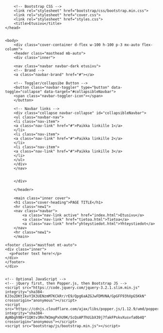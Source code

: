 <!doctype html>
<html lang="en">
	<head>
		<!-- Required meta tags -->
		<meta charset="utf-8">
		<meta name="viewport" content="width=device-width, initial-scale=1, shrink-to-fit=no">

		<!-- Bootstrap CSS -->
		<link rel="stylesheet" href="bootstrap/css/bootstrap.min.css">
		<link rel="stylesheet" href="cover.css">
		<link rel="stylesheet" href="styles.css">
		<title>Etusivu</title>
	</head>
	
	
	<body>
		<div class="cover-container d-flex w-100 h-100 p-3 mx-auto flex-column">
		<header class="masthead mb-auto">
		<div class="inner">
		
		<nav class="navbar navbar-dark etusivu">
		<!-- Brand -->
		<a class="navbar-brand" href="#"></a>
	
		<!-- Toggler/collapsibe Button -->
		<button class="navbar-toggler" type="button" data-toggle="collapse" data-target="#collapsibleNavbar">
		<span class="navbar-toggler-icon"></span>
		</button>

		<!-- Navbar links -->
		<div class="collapse navbar-collapse" id="collapsibleNavbar">
		<ul class="navbar-nav">
		<li class="nav-item">
        <a class="nav-link" href="#">Paikka linkille 1</a>
		</li>
		<li class="nav-item">
        <a class="nav-link" href="#">Paikka linkille 2</a>
		</li>
		<li class="nav-item">
        <a class="nav-link" href="#">Paikka linkille 3</a>
		</li>
		</ul>
		</div>
		</nav>

		
		</div>
		
		</header>

		<main class="inner cover">
		<h1 class="cover-heading">PAGE TITLE</h1>
		<hr class="new1">
		<nav class="navbar">
			<a class="nav-link active" href="index.html">Etusivu</a>
			<a class="nav-link" href="tietoa.html">Tietoa</a>
			<a class="nav-link" href="yhteystiedot.html">Yhteystiedot</a>
		</nav>
		<hr class="new1">
		</main>

	<footer class="mastfoot mt-auto">
    <div class="inner">
      <p>Footer text here!</p>
    </div>
	</footer>
	</div>

	
    <!-- Optional JavaScript -->
    <!-- jQuery first, then Popper.js, then Bootstrap JS -->
    <script src="https://code.jquery.com/jquery-3.2.1.slim.min.js" integrity="sha384-KJ3o2DKtIkvYIK3UENzmM7KCkRr/rE9/Qpg6aAZGJwFDMVNA/GpGFF93hXpG5KkN" crossorigin="anonymous"></script>
    <script src="https://cdnjs.cloudflare.com/ajax/libs/popper.js/1.12.9/umd/popper.min.js" integrity="sha384-ApNbgh9B+Y1QKtv3Rn7W3mgPxhU9K/ScQsAP7hUibX39j7fakFPskvXusvfa0b4Q" crossorigin="anonymous"></script>
    <script src="bootstrap/js/bootstrap.min.js"></script>
  </body>
</html>
